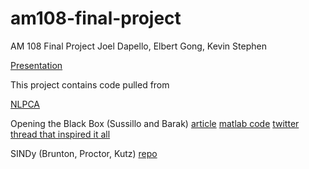 # am108-final-project
AM 108 Final Project
Joel Dapello, Elbert Gong, Kevin Stephen

[Presentation](./presentation.pdf)

This project contains code pulled from

[NLPCA](http://www.nlpca.org/matlab.html)

Opening the Black Box (Sussillo and Barak) 
[article](https://www.mitpressjournals.org/doi/abs/10.1162/NECO_a_00409)
[matlab code](http://barak.net.technion.ac.il/publications/)
[twitter thread that inspired it all](https://twitter.com/SussilloDavid/status/951625574757253120)

SINDy (Brunton, Proctor, Kutz)
[repo](https://github.com/loiseaujc/SINDy)